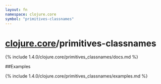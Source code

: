 ```yaml
---
layout: fn
namespace: clojure.core
symbol: "primitives-classnames"
---
```


# [clojure.core](../)/primitives-classnames

{% include 1.4.0/clojure.core/primitives_classnames/docs.md %}

##Examples

{% include 1.4.0/clojure.core/primitives_classnames/examples.md %}


